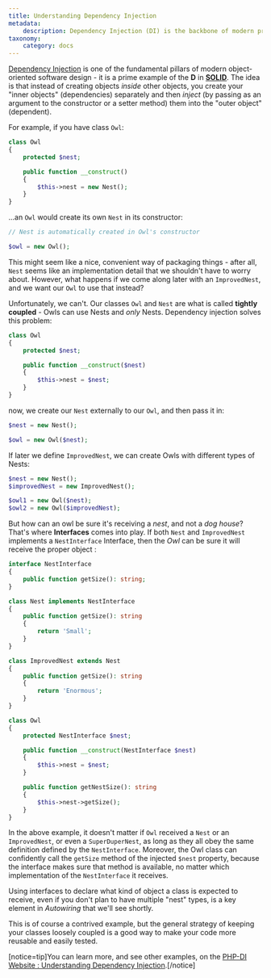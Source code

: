 ```yaml
---
title: Understanding Dependency Injection
metadata:
    description: Dependency Injection (DI) is the backbone of modern programming
taxonomy:
    category: docs
---
```


[Dependency Injection](http://www.phptherightway.com/#dependency_injection) is one of the fundamental pillars of modern object-oriented software design - it is a prime example of the **D** in [**SOLID**](https://en.wikipedia.org/wiki/SOLID_(object-oriented_design)). The idea is that instead of creating objects _inside_ other objects, you create your "inner objects" (dependencies) separately and then _inject_ (by passing as an argument to the constructor or a setter method) them into the "outer object" (dependent).

For example, if you have class `Owl`:

```php
class Owl
{
    protected $nest;

    public function __construct()
    {
        $this->nest = new Nest();
    }
}
```

...an `Owl` would create its own `Nest` in its constructor:

```php
// Nest is automatically created in Owl's constructor

$owl = new Owl();
```

This might seem like a nice, convenient way of packaging things - after all, `Nest` seems like an implementation detail that we shouldn't have to worry about. However, what happens if we come along later with an `ImprovedNest`, and we want our `Owl` to use that instead?

Unfortunately, we can't. Our classes `Owl` and `Nest` are what is called **tightly coupled** - Owls can use Nests and _only_ Nests. Dependency injection solves this problem:

```php
class Owl
{
    protected $nest;

    public function __construct($nest)
    {
        $this->nest = $nest;
    }
}
```

now, we create our `Nest` externally to our `Owl`, and then pass it in:

```php
$nest = new Nest();

$owl = new Owl($nest);
```

If later we define `ImprovedNest`, we can create Owls with different types of Nests:

```php
$nest = new Nest();
$improvedNest = new ImprovedNest();

$owl1 = new Owl($nest);
$owl2 = new Owl($improvedNest);
```

But how can an owl be sure it's receiving a *nest*, and not a *dog house*? That's where **Interfaces** comes into play. If both `Nest` and `ImprovedNest` implements a `NestInterface` Interface, then the *Owl* can be sure it will receive the proper object : 

```php
interface NestInterface
{
    public function getSize(): string;
}

class Nest implements NestInterface
{
    public function getSize(): string
    {
        return 'Small';
    }
}

class ImprovedNest extends Nest
{
    public function getSize(): string
    {
        return 'Enormous';
    }
}

class Owl
{
    protected NestInterface $nest;

    public function __construct(NestInterface $nest)
    {
        $this->nest = $nest;
    }

    public function getNestSize(): string
    {
        $this->nest->getSize();
    }
}
```

In the above example, it doesn't matter if `Owl` received a `Nest` or an `ImprovedNest`, or even a `SuperDuperNest`, as long as they all obey the same definition defined by the `NestInterface`. Moreover, the Owl class can confidently call the `getSize` method of the injected `$nest` property, because the interface makes sure that method is available, no matter which implementation of the `NestInterface` it receives. 

Using interfaces to declare what kind of object a class is expected to receive, even if you don't plan to have multiple "nest" types, is a key element in *Autowiring* that we'll see shortly.

This is of course a contrived example, but the general strategy of keeping your classes loosely coupled is a good way to make your code more reusable and easily tested.

[notice=tip]You can learn more, and see other examples, on the [PHP-DI Website : Understanding Dependency Injection](https://php-di.org/doc/understanding-di.html).[/notice]
